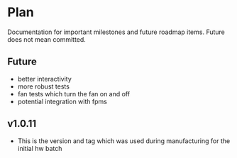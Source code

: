 # Plan

Documentation for important milestones and future roadmap items. Future does not mean committed.

## Future

* better interactivity
* more robust tests
* fan tests which turn the fan on and off
* potential integration with fpms 

## v1.0.11

* This is the version and tag which was used during manufacturing for the initial hw batch
